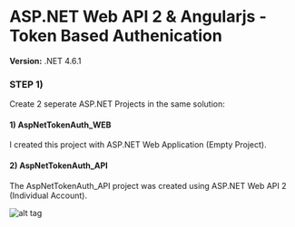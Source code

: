 # ASP.NET Web API 2 & Angularjs - Token Based Authenication

<strong>Version:</strong> .NET 4.6.1 

<h3>STEP 1)</h3> 

Create 2 seperate ASP.NET Projects in the same solution: <br/>

<h4>1) AspNetTokenAuth_WEB</h4>

I created this project with ASP.NET Web Application (Empty Project). 
  

<h4>2) AspNetTokenAuth_API</h4>

The AspNetTokenAuth_API project was created using ASP.NET Web API 2 (Individual Account).
<br/> 

![alt tag](https://raw.githubusercontent.com/username/projectname/branch/path/to/treestructure.png)


  
